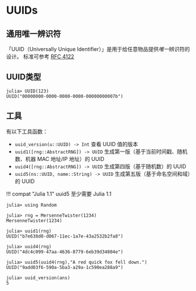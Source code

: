 # UUIDs
## 通用唯一辨识符
「UUID（Universally Unique Identifier）」是用于给任意物品提供*唯一*辨识符的设计。
标准可参考 [RFC 4122](https://www.ietf.org/rfc/rfc4122)

## UUID类型
```julia-repl
julia> UUID(123)
UUID("00000000-0000-0000-0000-00000000007b")
```

## 工具
有以下工具函数：
- `uuid_version(u::UUID) -> Int` 查看 UUID 值的版本
- `uuid1([rng::AbstractRNG]) -> UUID` 生成第一版（基于当前时间戳、随机数、机器 MAC 地址/IP 地址）的 UUID
- `uuid4([rng::AbstractRNG]) -> UUID` 生成第四版（基于随机数）的 UUID
- `uuid5(ns::UUID, name::String) -> UUID` 生成第五版（基于命名空间和域）的 UUID

!!! compat "Julia 1.1"
	uuid5 至少需要 Julia 1.1

```julia-repl
julia> using Random

julia> rng = MersenneTwister(1234)
MersenneTwister(1234)

julia> uuid1(rng)
UUID("b7e638d0-d067-11ec-1a7e-43a2532b2fa8")

julia> uuid4(rng)
UUID("4dc4c099-47aa-4636-8779-6eb39d34804e")

julia> uuid5(uuid4(rng),"A red quick fox fell down.")
UUID("9add03f6-590a-5ba3-a29a-1c590ea288a9")

julia> uuid_version(ans)
5
```
